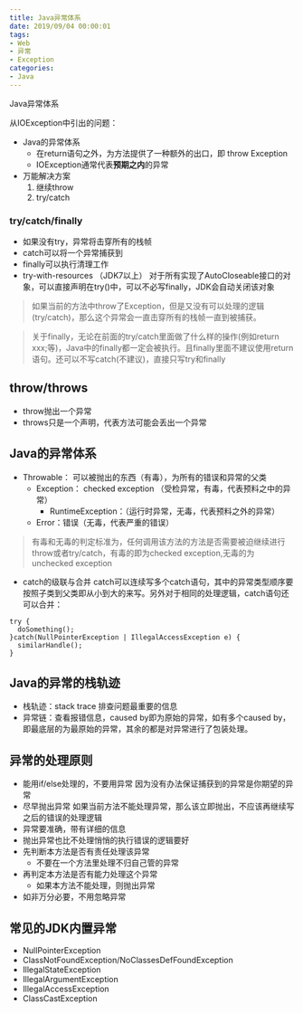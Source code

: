 ```yaml
---
title: Java异常体系
date: 2019/09/04 00:00:01
tags: 
- Web
- 异常
- Exception
categories: 
- Java
---
```

Java异常体系
<!--more-->

从IOException中引出的问题：
- Java的异常体系
    - 在return语句之外，为方法提供了一种额外的出口，即 throw Exception
    - IOException通常代表**预期之内**的异常
- 万能解决方案
    1. 继续throw
    2. try/catch

### try/catch/finally
- 如果没有try，异常将击穿所有的栈帧
- catch可以将一个异常捕获到
- finally可以执行清理工作
- try-with-resources （JDK7以上）
对于所有实现了AutoCloseable接口的对象，可以直接声明在try()中，可以不必写finally，JDK会自动关闭该对象

> 如果当前的方法中throw了Exception，但是又没有可以处理的逻辑(try/catch)，那么这个异常会一直击穿所有的栈帧一直到被捕获。



> 关于finally，无论在前面的try/catch里面做了什么样的操作(例如return xxx;等)，Java中的finally都一定会被执行。且finally里面不建议使用return语句。还可以不写catch(不建议)，直接只写try和finally

## throw/throws
- throw抛出一个异常
- throws只是一个声明，代表方法可能会丢出一个异常


## Java的异常体系
- Throwable： 可以被抛出的东西（有毒），为所有的错误和异常的父类
    - Exception： checked exception （受检异常，有毒，代表预料之中的异常）
        - RuntimeException：（运行时异常，无毒，代表预料之外的异常）
    - Error：错误（无毒，代表严重的错误）

> 有毒和无毒的判定标准为，任何调用该方法的方法是否需要被迫继续进行throw或者try/catch，有毒的即为checked exception,无毒的为unchecked exception

- catch的级联与合并
catch可以连续写多个catch语句，其中的异常类型顺序要按照子类到父类即从小到大的来写。另外对于相同的处理逻辑，catch语句还可以合并：
```
try {
  doSomething();
}catch(NullPointerException | IllegalAccessException e) {
  similarHandle();
}
```

## Java的异常的栈轨迹
- 栈轨迹：stack trace 排查问题最重要的信息
- 异常链：查看报错信息，caused by即为原始的异常，如有多个caused by，即最底层的为最原始的异常，其余的都是对异常进行了包装处理。


## 异常的处理原则
- 能用if/else处理的，不要用异常
因为没有办法保证捕获到的异常是你期望的异常
- 尽早抛出异常
如果当前方法不能处理异常，那么该立即抛出，不应该再继续写之后的错误的处理逻辑
- 异常要准确，带有详细的信息
- 抛出异常也比不处理悄悄的执行错误的逻辑要好
- 先判断本方法是否有责任处理该异常
    - 不要在一个方法里处理不归自己管的异常
- 再判定本方法是否有能力处理这个异常
    - 如果本方法不能处理，则抛出异常
- 如非万分必要，不用忽略异常

## 常见的JDK内置异常
- NullPointerException
- ClassNotFoundException/NoClassesDefFoundException
- IllegalStateException
- IllegalArgumentException
- IllegalAccessException
- ClassCastException
